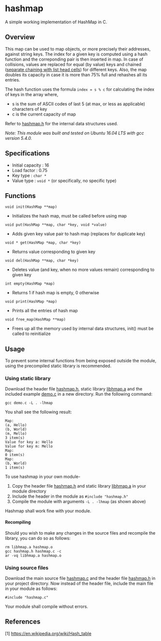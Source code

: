 # hashmap
A simple working implementation of HashMap in C.

## Overview
This map can be used to map objects, or more precisely their addresses, against string keys. The index for a given key is computed using a hash function and the correponding pair is then inserted in map. In case of collisions, values are replaced for equal (by value) keys and chained ([separate chaining with list head cells](https://en.wikipedia.org/wiki/Hash_table#Separate_chaining_with_list_head_cells)) for different keys. Also, the map doubles its capacity in case it is more than 75% full and rehashes all its entries.

The hash function uses the formula `index = s % c` for calculating the index of keys in the array where,
- s is the sum of ASCII codes of last 5 (at max, or less as applicable) characters of key
- c is the current capacity of map

Refer to [hashmap.h](hashmap.h) for the internal data structures used.

*Note: This module was built and tested on Ubuntu 16.04 LTS with gcc version 5.4.0.*

## Specifications
- Initial capacity  : 16
- Load factor       : 0.75
- Key type          : `char *`
- Value type        : `void *` (or specifically, no specific type)

## Functions

`void init(HashMap **map)`
- Initializes the hash map, must be called before using map

`void put(HashMap **map, char *key, void *value)`
- Adds given key value pair to hash map (replaces for duplicate key)

`void * get(HashMap *map, char *key)`
- Returns value corresponding to given key

`void del(HashMap **map, char *key)`
- Deletes value (and key, when no more values remain) corresponding to given key

`int empty(HashMap *map)`
- Returns 1 if hash map is empty, 0 otherwise

`void print(HashMap *map)`
- Prints all the entries of hash map

`void free_map(HashMap **map)`
- Frees up all the memory used by internal data structures, init() must be called to reinitialize

## Usage
To prevent some internal functions from being exposed outside the module, using the precompiled static library is recommended.

### Using static library
Download the header file [hashmap.h](hashmap.h), static library [libhmap.a](libhmap.a) and the included example [demo.c](demo.c) in a new directory. Run the following command:

`gcc demo.c -L . -lhmap`

You shall see the following result:

```
Map:
(a, Hello)
(b, World)
(m, Mello)
3 item(s)
Value for key a: Hello
Value for key m: Mello
Map:
0 item(s)
Map:
(b, World)
1 item(s)
```

To use hashmap in your own module-
1. Copy the header file [hashmap.h](hashmap.h) and static library [libhmap.a](libhmap.a) in your module directory
2. Include the header in the module as `#include "hashmap.h"`
3. Compile the module with arguments `-L . -lhmap` (as shown above)

Hashmap shall work fine with your module.

#### Recompiling
Should you wish to make any changes in the source files and recompile the library, you can do so as follows:
```
rm libhmap.a hashmap.o
gcc hashmap.h hashmap.c -c
ar -vq libhmap.a hashmap.o
```

### Using source files
Download the main source file [hashmap.c](hashmap.c) and the header file [hashmap.h](hashmap.h) in your project directory. Now instead of the header file, include the main file in your module as follows:

`#include "hashmap.c"`

Your module shall compile without errors.

## References
[1] https://en.wikipedia.org/wiki/Hash_table
